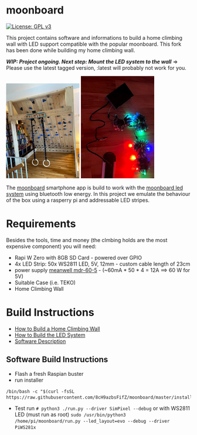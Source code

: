 # moonboard
[![License: GPL v3](https://img.shields.io/badge/License-GPLv3-blue.svg)](https://www.gnu.org/licenses/gpl-3.0)


This project contains software and informations to build a home climbing wall with LED support compatible with the popular moonboard. 
This fork has been done while building my home climbing wall. 

***WIP: Project ongoing. Next step: Mount the LED system to the wall***
=> Please use the latest tagged version, :latest will probably not work for you.


![Image of the Wall](doc/front.png)
![LEDs](doc/led.png)

The [moonboard](https://www.moonboard.com/) smartphone app is build to work with the [moonboard led system](https://moonclimbing.com/moonboard-led-system.html) using bluetooth low energy.
In this project we emulate the behaviour of the box using a rasperry pi and addressable LED stripes. 



# Requirements

Besides the tools, time and money (the clmbing holds are the most expensive component) you will need:

- Rapi W Zero with 8GB SD Card - powered over GPIO
- 4x LED Strip: 50x WS2811 LED, 5V, 12mm - custom cable length of 23cm
- power supply [meanwell mdr-60-5](https://www.meanwell.com/webapp/product/search.aspx?prod=MDR-60) - (~60mA * 50 * 4 = 12A ==> 60 W for 5V)
- Suitable Case (i.e. TEKO)
- Home Climbing Wall


# Build Instructions

- [How to Build a Home Climbing Wall](doc/BUILD-WALL.md)
- [How to Build the LED System](doc/BUILD-LEDSYSTEM.md)
- [Software Description](doc/OVERVIEW-SOFTWARE.md)

## Software Build Instructions

* Flash a fresh Raspian buster 
* run installer
```
/bin/bash -c "$(curl -fsSL https://raw.githubusercontent.com/8cH9azbsFifZ/moonboard/master/install.sh)"
```

* Test run 
 `# python3 ./run.py --driver SimPixel --debug` 
 or with WS2811 LED (must run as root)
 `sudo /usr/bin/python3  /home/pi/moonboard/run.py --led_layout=evo --debug --driver PiWS281x`

